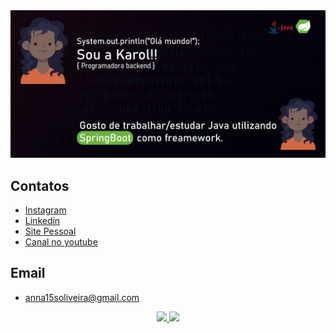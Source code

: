 <div align="center">
 <img src="https://github.com/santoskarolina/html/blob/main/html/perfil-git.png" />
</div> 

## Contatos

 - [Instagram](https://awesomeopensource.com/project/elangosundar/awesome-README-templates)
 - [Linkedin](https://www.linkedin.com/in/karolina104016/)
 - [Site Pessoal](https://ana-karolina.netlify.app/)
 - [Canal no youtube](https://www.youtube.com/channel/UCg1mKCSMgs5dq7yMBxbVyAw)

## Email
- anna15soliveira@gmail.com

<div align="center">
 <a href="https://github.com/santoskarolina" align="center">
   <img src="https://github-readme-stats.vercel.app/api?username=santoskarolina&show_icons=true&theme=dracula&hide_title=true" />
 </a>
 <a href="https://github.com/santoskarolina" align="center">
   <img src="https://github-readme-stats.vercel.app/api/top-langs/?username=santoskarolina&layout=compact&theme=dracula" />
 </a>
<div>
